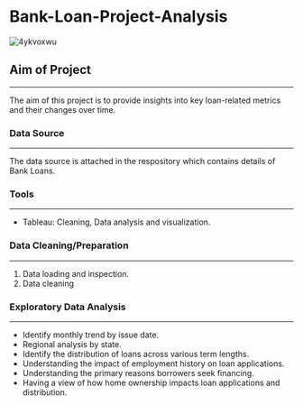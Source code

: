 # Bank-Loan-Project-Analysis

![4ykvoxwu](https://github.com/user-attachments/assets/1c54cdd9-14f6-4546-9b74-63cf3e83d20b)


## Aim of Project
---
The aim of this project is to provide insights into key loan-related metrics and their changes over time.

### Data Source
---
The data source is attached in the respository which contains details of Bank Loans.

### Tools
---
- Tableau: Cleaning, Data analysis and visualization.

### Data Cleaning/Preparation
---
1. Data loading and inspection.
2. Data cleaning 

### Exploratory Data Analysis
---
- Identify monthly trend by issue date.
- Regional analysis by state.
- Identify the distribution of loans across various term lengths.
- Understanding the impact of employment history on loan applications.
- Understanding the primary reasons borrowers seek financing.
- Having a view of how home ownership impacts loan applications and distribution.


